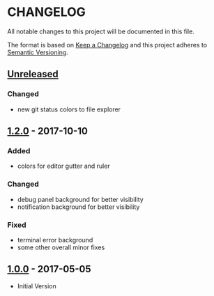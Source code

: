# CHANGELOG #
All notable changes to this project will be documented in this file.

The format is based on [Keep a Changelog](http://keepachangelog.com/en/1.0.0/)
and this project adheres to [Semantic Versioning](http://semver.org/spec/v2.0.0.html).

## [Unreleased]
### Changed
* new git status colors to file explorer

## [1.2.0] - 2017-10-10
### Added
- colors for editor gutter and ruler

### Changed
- debug panel background for better visibility
- notification background for better visibility

### Fixed
* terminal error background
* some other overall minor fixes

## [1.0.0] - 2017-05-05
- Initial Version

[Unreleased]: https://github.com/kleber-swf/vscode-ocean-dark-extended-theme/tree/master
[1.2.0]: https://github.com/kleber-swf/vscode-ocean-dark-extended-theme/tree/v2.0.0
[1.0.0]: https://github.com/kleber-swf/vscode-ocean-dark-extended-theme/tree/v1.0.0

